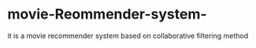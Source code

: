 # movie-Reommender-system-
it is a movie recommender system based on collaborative filtering method
